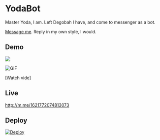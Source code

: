 # YodaBot

Master Yoda, I am. Left Degobah I have, and come to messenger as a bot.

[Message me](http://m.me/1621772074813073). Reply in my own style, I would.  

## Demo

![](http://i.imgur.com/gn1Qa51.png?1)

![GIF](http://i.giphy.com/VJpUrMyklIgIE.gif)

[Watch vide]

## Live

http://m.me/1621772074813073

## Deploy

[![Deploy](https://www.herokucdn.com/deploy/button.svg)](https://heroku.com/deploy)

